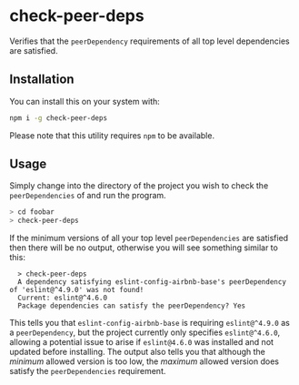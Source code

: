 # check-peer-deps
Verifies that the `peerDependency` requirements of all top level dependencies
are satisfied.

## Installation

You can install this on your system with:

```sh
npm i -g check-peer-deps
```

Please note that this utility requires `npm` to be available.

## Usage

Simply change into the directory of the project you wish to check the
`peerDependencies` of and run the program.

```sh
> cd foobar
> check-peer-deps
```

If the minimum versions of all your top level `peerDependencies` are satisfied
then there will be no output, otherwise you will see something similar to this:

```
  > check-peer-deps
  A dependency satisfying eslint-config-airbnb-base's peerDependency of 'eslint@^4.9.0' was not found!
  Current: eslint@^4.6.0
  Package dependencies can satisfy the peerDependency? Yes
```

This tells you that `eslint-config-airbnb-base` is requiring `eslint@^4.9.0` as
a `peerDependency`, but the project currently only specifies `eslint@^4.6.0`,
allowing a potential issue to arise if `eslint@4.6.0` was installed and not
updated before installing. The output also tells you that although the
_minimum_ allowed version is too low, the _maximum_ allowed version does
satisfy the `peerDependencies` requirement.
